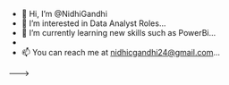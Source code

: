 - 👋 Hi, I’m @NidhiGandhi
- 👀 I’m interested in Data Analyst Roles...
- 🌱 I’m currently learning new skills such as PowerBi...
- 
- 📫 You can reach me at nidhicgandhi24@gmail.com...


--->
